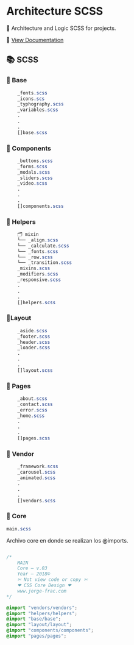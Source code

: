 # Architecture SCSS

📐 Architecture and Logic SCSS for projects.

📌 [View Documentation](https://nopal-horse-studio.github.io/architecture-sass/)

## 📚 SCSS

### 📁 Base
```css
	_fonts.scss
	_icons.scs
	_typhography.scss
	_variables.scss
	.
	.
	.
	[]base.scss
```

### 📁 Components
```css
	_buttons.scss
	_forms.scss
	_modals.scss
	_sliders.scss
	_video.scss
	.
	.
	.
	[]components.scss
```

### 📁 Helpers
```css
	🗂 mixin
	└── _align.scss
	└── _calculate.scss
	└── _fonts.scss
	└── _row.scss
	└── _transition.scss
	_mixins.scss
	_modifiers.scss
	_responsive.scss
	.
	.
	.
	[]helpers.scss
```

### 📁Layout
```css
	_aside.scss
	_footer.scss
	_header.scss
	_loader.scss
	.
	.
	.
	[]layout.scss
```

### 📁 Pages
```css
	_about.scss
	_contact.scss
	_error.scss
	_home.scss
	.
	.
	.
	[]pages.scss
```

### 📁 Vendor
```css
	_framework.scss
	_carousel.scss
	_animated.scss
	.
	.
	.
	[]vendors.scss
```

### 🔵 Core
```css
main.scss
```

Archivo core en donde se realizan los @imports.
```css

/*
	MAIN
	Core — v.03
	Year — 2018©
	✄ Not view code or copy ✄
	❤ CSS Core Design ❤
	www.jorge-frac.com
*/

@import "vendors/vendors";
@import "helpers/helpers";
@import "base/base";
@import "layout/layout";
@import "components/components";
@import "pages/pages";

```
